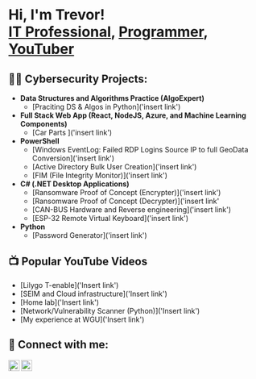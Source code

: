 <h1>Hi, I'm Trevor! <br/><a href="https://www.linkedin.com/in/trevormartes">IT Professional</a>, <a href="https://github.com/trevboy">Programmer</a>, <a href="https://www.youtube.com/c/insertlink">YouTuber</a></h1>

<h2>👨‍💻 Cybersecurity Projects:</h2>

- <b>Data Structures and Algorithms Practice (AlgoExpert)</b>
  - [Praciting DS & Algos in Python]('insert link')
- <b>Full Stack Web App (React, NodeJS, Azure, and Machine Learning Components)</b>
  - [Car Parts ]('insert link')
- <b>PowerShell</b>
  - [Windows EventLog: Failed RDP Logins Source IP to full GeoData Conversion]('insert link')
  - [Active Directory Bulk User Creation]('insert link')
  - [FIM (File Integrity Monitor)]('insert link')
- <b>C# (.NET Desktop Applications)</b>
  - [Ransomware Proof of Concept (Encrypter)]('insert link')
  - [Ransomware Proof of Concept (Decrypter)]('insert link'
  - [CAN-BUS Hardware and Reverse engineering]('insert link')
  - [ESP-32 Remote Virtual Keyboard]('insert link')
- <b>Python</b>
  - [Password Generator]('insert link')

<h2>📺 Popular YouTube Videos</h2>

- [Lilygo T-enable]('Insert link')
- [SEIM and Cloud infrastructure]('Insert link')
- [Home lab]('Insert link')
- [Network/Vulnerability Scanner (Python)]('Insert link')
- [My experience at WGU]('Insert link')

<h2> 🤳 Connect with me:</h2>

[<img align="left" alt="     | YouTube" width="22px" src="https://cdn.jsdelivr.net/npm/simple-icons@v3/icons/youtube.svg" />][youtube]
[<img align="left" alt="Trevor Martes | LinkedIn" width="22px" src="https://cdn.jsdelivr.net/npm/simple-icons@v3/icons/linkedin.svg" />][linkedin]


[youtube]: https://www.youtube.com/c/
[linkedin]: https://linkedin.com/in/trevormartes

<!--
**joshmadakor1/joshmadakor1** is a ✨ _special_ ✨ repository because its `README.md` (this file) appears on your GitHub profile.

Here are some ideas to get you started:

- 🔭 I’m currently working on ...
- 🌱 I’m currently learning ...
- 👯 I’m looking to collaborate on ...
- 🤔 I’m looking for help with ...
- 💬 Ask me about ...
- 📫 How to reach me: ...
- 😄 Pronouns: ...
- ⚡ Fun fact: ...
-->
